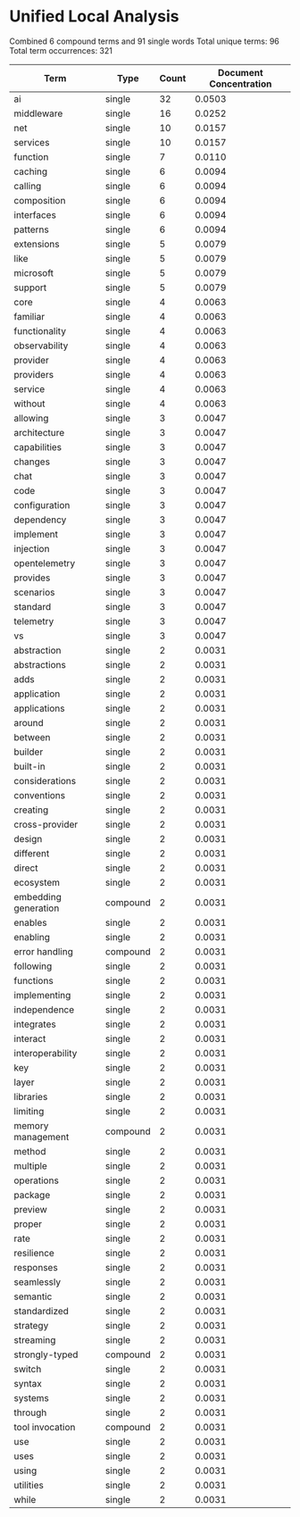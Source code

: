 # Unified Local Analysis

Combined 6 compound terms and 91 single words
Total unique terms: 96
Total term occurrences: 321

| Term | Type | Count | Document Concentration |
|------|------|-------|------------------------|
| ai | single | 32 | 0.0503 |
| middleware | single | 16 | 0.0252 |
| net | single | 10 | 0.0157 |
| services | single | 10 | 0.0157 |
| function | single | 7 | 0.0110 |
| caching | single | 6 | 0.0094 |
| calling | single | 6 | 0.0094 |
| composition | single | 6 | 0.0094 |
| interfaces | single | 6 | 0.0094 |
| patterns | single | 6 | 0.0094 |
| extensions | single | 5 | 0.0079 |
| like | single | 5 | 0.0079 |
| microsoft | single | 5 | 0.0079 |
| support | single | 5 | 0.0079 |
| core | single | 4 | 0.0063 |
| familiar | single | 4 | 0.0063 |
| functionality | single | 4 | 0.0063 |
| observability | single | 4 | 0.0063 |
| provider | single | 4 | 0.0063 |
| providers | single | 4 | 0.0063 |
| service | single | 4 | 0.0063 |
| without | single | 4 | 0.0063 |
| allowing | single | 3 | 0.0047 |
| architecture | single | 3 | 0.0047 |
| capabilities | single | 3 | 0.0047 |
| changes | single | 3 | 0.0047 |
| chat | single | 3 | 0.0047 |
| code | single | 3 | 0.0047 |
| configuration | single | 3 | 0.0047 |
| dependency | single | 3 | 0.0047 |
| implement | single | 3 | 0.0047 |
| injection | single | 3 | 0.0047 |
| opentelemetry | single | 3 | 0.0047 |
| provides | single | 3 | 0.0047 |
| scenarios | single | 3 | 0.0047 |
| standard | single | 3 | 0.0047 |
| telemetry | single | 3 | 0.0047 |
| vs | single | 3 | 0.0047 |
| abstraction | single | 2 | 0.0031 |
| abstractions | single | 2 | 0.0031 |
| adds | single | 2 | 0.0031 |
| application | single | 2 | 0.0031 |
| applications | single | 2 | 0.0031 |
| around | single | 2 | 0.0031 |
| between | single | 2 | 0.0031 |
| builder | single | 2 | 0.0031 |
| built-in | single | 2 | 0.0031 |
| considerations | single | 2 | 0.0031 |
| conventions | single | 2 | 0.0031 |
| creating | single | 2 | 0.0031 |
| cross-provider | single | 2 | 0.0031 |
| design | single | 2 | 0.0031 |
| different | single | 2 | 0.0031 |
| direct | single | 2 | 0.0031 |
| ecosystem | single | 2 | 0.0031 |
| embedding generation | compound | 2 | 0.0031 |
| enables | single | 2 | 0.0031 |
| enabling | single | 2 | 0.0031 |
| error handling | compound | 2 | 0.0031 |
| following | single | 2 | 0.0031 |
| functions | single | 2 | 0.0031 |
| implementing | single | 2 | 0.0031 |
| independence | single | 2 | 0.0031 |
| integrates | single | 2 | 0.0031 |
| interact | single | 2 | 0.0031 |
| interoperability | single | 2 | 0.0031 |
| key | single | 2 | 0.0031 |
| layer | single | 2 | 0.0031 |
| libraries | single | 2 | 0.0031 |
| limiting | single | 2 | 0.0031 |
| memory management | compound | 2 | 0.0031 |
| method | single | 2 | 0.0031 |
| multiple | single | 2 | 0.0031 |
| operations | single | 2 | 0.0031 |
| package | single | 2 | 0.0031 |
| preview | single | 2 | 0.0031 |
| proper | single | 2 | 0.0031 |
| rate | single | 2 | 0.0031 |
| resilience | single | 2 | 0.0031 |
| responses | single | 2 | 0.0031 |
| seamlessly | single | 2 | 0.0031 |
| semantic | single | 2 | 0.0031 |
| standardized | single | 2 | 0.0031 |
| strategy | single | 2 | 0.0031 |
| streaming | single | 2 | 0.0031 |
| strongly-typed | compound | 2 | 0.0031 |
| switch | single | 2 | 0.0031 |
| syntax | single | 2 | 0.0031 |
| systems | single | 2 | 0.0031 |
| through | single | 2 | 0.0031 |
| tool invocation | compound | 2 | 0.0031 |
| use | single | 2 | 0.0031 |
| uses | single | 2 | 0.0031 |
| using | single | 2 | 0.0031 |
| utilities | single | 2 | 0.0031 |
| while | single | 2 | 0.0031 |

